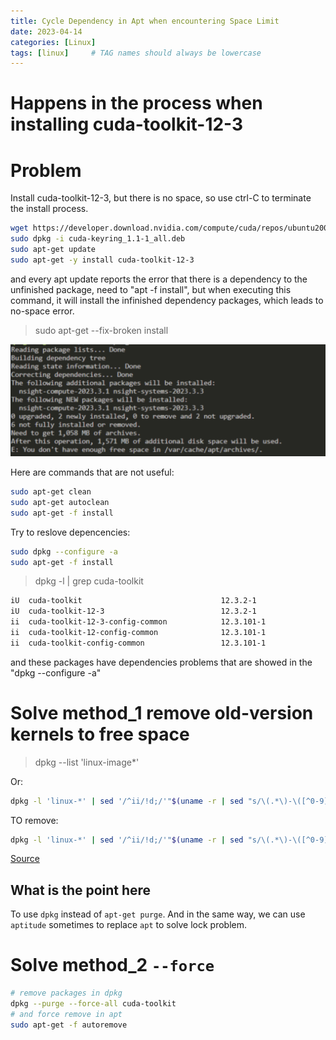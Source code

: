 ```yaml
---
title: Cycle Dependency in Apt when encountering Space Limit
date: 2023-04-14
categories: [Linux]
tags: [linux]     # TAG names should always be lowercase
---
```

Happens in the process when installing cuda-toolkit-12-3
===
# Problem
Install cuda-toolkit-12-3, but there is no space, so use ctrl-C to terminate the install process.
```bash
wget https://developer.download.nvidia.com/compute/cuda/repos/ubuntu2004/x86_64/cuda-keyring_1.1-1_all.deb
sudo dpkg -i cuda-keyring_1.1-1_all.deb
sudo apt-get update
sudo apt-get -y install cuda-toolkit-12-3
```
and every apt update reports the error that there is a dependency to the unfinished package, need to "apt -f install", but when executing this command, it will install the infinished dependency packages, which leads to no-space error.

> sudo apt-get --fix-broken install

![no enought space cycle](/commons/images/3141911-20240105010708660-501527966.png)

Here are commands that are not useful:

```bash
sudo apt-get clean
sudo apt-get autoclean
sudo apt-get -f install
```
Try to reslove depencencies:

```bash
sudo dpkg --configure -a
sudo apt-get -f install
```
> dpkg -l | grep cuda-toolkit
```bash
iU  cuda-toolkit                               12.3.2-1                                                       amd64        CUDA Toolkit meta-package
iU  cuda-toolkit-12-3                          12.3.2-1                                                       amd64        CUDA Toolkit 12.3 meta-package
ii  cuda-toolkit-12-3-config-common            12.3.101-1                                                     all          Common config package for CUDA Toolkit 12.3.
ii  cuda-toolkit-12-config-common              12.3.101-1                                                     all          Common config package for CUDA Toolkit 12.
ii  cuda-toolkit-config-common                 12.3.101-1                                                     all          Common config package for CUDA Toolkit.
```
and these packages have dependencies problems that are showed in the "dpkg --configure -a"

# Solve method_1 remove old-version kernels to free space

> dpkg --list 'linux-image*'

Or: 

```bash
dpkg -l 'linux-*' | sed '/^ii/!d;/'"$(uname -r | sed "s/\(.*\)-\([^0-9]\+\)/\1/")"'/d;s/^[^ ]* [^ ]* \([^ ]*\).*/\1/;/[0-9]/!d'
```
TO remove:

```bash
dpkg -l 'linux-*' | sed '/^ii/!d;/'"$(uname -r | sed "s/\(.*\)-\([^0-9]\+\)/\1/")"'/d;s/^[^ ]* [^ ]* \([^ ]*\).*/\1/;/[0-9]/!d' | xargs dpkg --remove
```

[Source](https://nicolasbouliane.com/blog/ubuntu-apt-get-f-fails-no-space-left-on-device-apt-get-autoremove-doesnt-work)

## What is the point here
 To use `dpkg` instead of `apt-get purge`.
 And in the same way, we can use `aptitude` sometimes to replace `apt` to solve lock problem.

# Solve method_2 `--force`

```bash
# remove packages in dpkg
dpkg --purge --force-all cuda-toolkit
# and force remove in apt
sudo apt-get -f autoremove
```